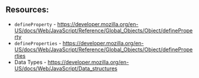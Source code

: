 ## Resources:
- `defineProperty` - https://developer.mozilla.org/en-US/docs/Web/JavaScript/Reference/Global_Objects/Object/defineProperty
- `defineProperties` - https://developer.mozilla.org/en-US/docs/Web/JavaScript/Reference/Global_Objects/Object/defineProperties
- Data Types - https://developer.mozilla.org/en-US/docs/Web/JavaScript/Data_structures
